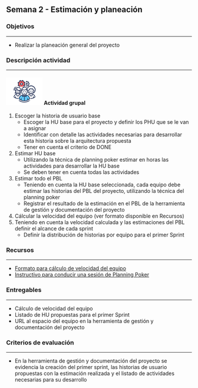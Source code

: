 
## Semana 2 - Estimación y planeación

### Objetivos

---
* Realizar la planeación general del proyecto


### Descripción actividad

---
#### ![](./../../assets/images/grupo.png) Actividad grupal

1. Escoger la historia de usuario base
   * Escoger la HU base para el proyecto y definir los PHU que se le van a asignar
   * Identificar con detalle las actividades necesarias para desarrollar esta historia sobre la arquitectura propuesta
   * Tener en cuenta el criterio de DONE
2. Estimar HU base
   * Utilizando la técnica de planning poker estimar en horas las actividades para desarrollar la HU base
   * Se deben tener en cuenta todas las actividades
3. Estimar todo el PBL
   * Teniendo en cuenta la HU base seleccionada, cada equipo debe estimar las historias del PBL del proyecto, utilizando la técnica del planning poker
   * Registrar el resultado de la estimación en el PBL de la herramienta de gestión y documentación del proyecto
4. Cálcular la velocidad del equipo (ver formato disponible en Recursos)
5. Teniendo en cuenta la velocidad calculada y las estimaciones del PBL definir el alcance de cada sprint
   * Definir la distribución de historias por equipo para el primer Sprint

 
### Recursos 

---
* [Formato para cálculo de velocidad del equipo](https://uniandes.sharepoint.com/:x:/s/mod/EaFGVWA394xLlQW062vwKBMBzqxOKxb2z7Y_u-KZ84bHDQ?e=2CMAnO)
* [Instructivo para conducir una sesión de Planning Poker](https://avargas20.github.io/MISW-Procesos/semanas/semana3/s3_planning_poker)

### Entregables

---
* Cálculo de velocidad del equipo
* Listado de HU propuestas para el primer Sprint
* URL al espacio del equipo en la herramienta de gestión y documentación del proyecto

### Criterios de evaluación

---
* En la herramienta de gestión y documentación del proyecto se evidencia la creación del primer sprint, las historias de usuario propuestas con la estimación realizada y el listado de actividades necesarias para su desarrollo

